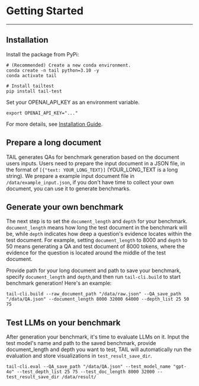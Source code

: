 # Getting Started
---
## Installation
Install the package from PyPi:
```
# (Recommended) Create a new conda environment.
conda create -n tail python=3.10 -y
conda activate tail

# Install tailtest
pip install tail-test
```
Set your OPENAI_API_KEY as an environment variable.
```
export OPENAI_API_KEY="..."
```

For more details, see [Installation Guide](/userguide).
## Prepare a long document

TAIL generates QAs for benchmark generation based on the document users inputs. Users need to prepare the input document in a JSON file, in the format of `[{"text: YOUR_LONG_TEXT}]` (YOUR_LONG_TEXT is a long string). We prepare a example input document file in `/data/example_input.json`, if you don't have time to collect your own document, you can use it to generate benchmarks.

## Generate your own benchmark

The next step is to set the `document_length` and `depth` for your benchmark. `document_length` means how long the test document in the benchmark will be, while `depth` indicates how deep a question's evidence locates within the test document. For example, setting `document_length` to 8000 and  `depth` to 50 means generating a QA and test document of 8000 tokens, where the evidence for the question is located around the middle of the test document.

Provide path for your long document and path to save your benchmark, specify `document_length` and `depth`,and then run `tail-cli.build` to start benchmark generation! Here's an example: 

```
tail-cli.build --raw_document_path "/data/raw.json" --QA_save_path "/data/QA.json" --document_length 8000 32000 64000 --depth_list 25 50 75
```

## Test LLMs on your benchmark

After generation your benchmark, it's time to evaluate LLMs on it. Input the test model's name and path to the saved benchmark, provide document_length and depth you want to test, TAIL will automatically run the evaluation and store visualizations in `test_result_save_dir`.

```
tail-cli.eval --QA_save_path "/data/QA.json" --test_model_name "gpt-4o" --test_depth_list 25 75 --test_doc_length 8000 32000 --test_result_save_dir /data/result/
```